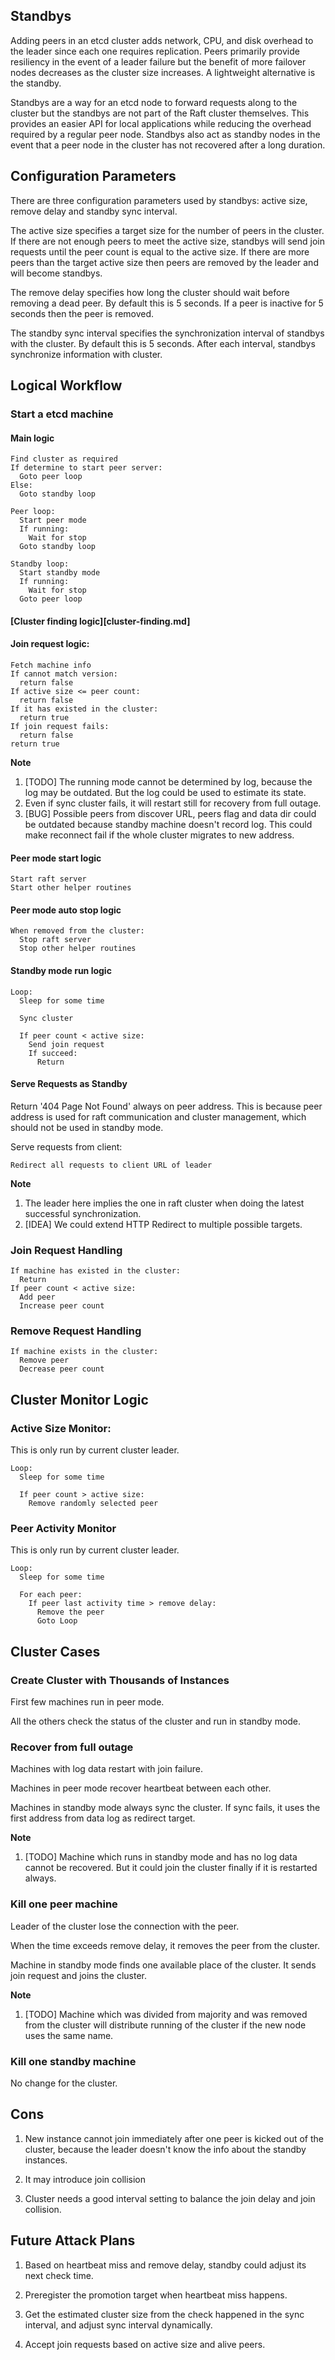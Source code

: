 ## Standbys

Adding peers in an etcd cluster adds network, CPU, and disk overhead to the leader since each one requires replication.
Peers primarily provide resiliency in the event of a leader failure but the benefit of more failover nodes decreases as the cluster size increases.
A lightweight alternative is the standby.

Standbys are a way for an etcd node to forward requests along to the cluster but the standbys are not part of the Raft cluster themselves.
This provides an easier API for local applications while reducing the overhead required by a regular peer node.
Standbys also act as standby nodes in the event that a peer node in the cluster has not recovered after a long duration.


## Configuration Parameters

There are three configuration parameters used by standbys: active size, remove delay and standby sync interval.

The active size specifies a target size for the number of peers in the cluster.
If there are not enough peers to meet the active size, standbys will send join requests until the peer count is equal to the active size.
If there are more peers than the target active size then peers are removed by the leader and will become standbys.

The remove delay specifies how long the cluster should wait before removing a dead peer.
By default this is 5 seconds.
If a peer is inactive for 5 seconds then the peer is removed.

The standby sync interval specifies the synchronization interval of standbys with the cluster.
By default this is 5 seconds.
After each interval, standbys synchronize information with cluster.


## Logical Workflow

### Start a etcd machine

#### Main logic

```
Find cluster as required
If determine to start peer server:
  Goto peer loop
Else:
  Goto standby loop

Peer loop:
  Start peer mode
  If running:
    Wait for stop
  Goto standby loop

Standby loop:
  Start standby mode
  If running:
    Wait for stop
  Goto peer loop
```


#### [Cluster finding logic][cluster-finding.md]


#### Join request logic:

```
Fetch machine info
If cannot match version:
  return false
If active size <= peer count:
  return false
If it has existed in the cluster:
  return true
If join request fails:
  return false
return true
```

**Note**
1. [TODO] The running mode cannot be determined by log, because the log may be outdated. But the log could be used to estimate its state.
2. Even if sync cluster fails, it will restart still for recovery from full outage.
3. [BUG] Possible peers from discover URL, peers flag and data dir could be outdated because standby machine doesn't record log. This could make reconnect fail if the whole cluster migrates to new address.


#### Peer mode start logic

```
Start raft server
Start other helper routines
```


#### Peer mode auto stop logic

```
When removed from the cluster:
  Stop raft server
  Stop other helper routines
```


#### Standby mode run logic

```
Loop:
  Sleep for some time

  Sync cluster

  If peer count < active size:
    Send join request
    If succeed:
      Return
```


#### Serve Requests as Standby

Return '404 Page Not Found' always on peer address. This is because peer address is used for raft communication and cluster management, which should not be used in standby mode.


Serve requests from client:

```
Redirect all requests to client URL of leader
```

**Note**
1. The leader here implies the one in raft cluster when doing the latest successful synchronization.
2. [IDEA] We could extend HTTP Redirect to multiple possible targets.


### Join Request Handling

```
If machine has existed in the cluster:
  Return
If peer count < active size:
  Add peer
  Increase peer count
```


### Remove Request Handling

```
If machine exists in the cluster:
  Remove peer
  Decrease peer count
```


## Cluster Monitor Logic

### Active Size Monitor:

This is only run by current cluster leader.

```
Loop:
  Sleep for some time

  If peer count > active size:
    Remove randomly selected peer
```


### Peer Activity Monitor

This is only run by current cluster leader.

```
Loop:
  Sleep for some time

  For each peer:
    If peer last activity time > remove delay:
      Remove the peer
      Goto Loop
```


## Cluster Cases

### Create Cluster with Thousands of Instances

First few machines run in peer mode.

All the others check the status of the cluster and run in standby mode.


### Recover from full outage

Machines with log data restart with join failure.

Machines in peer mode recover heartbeat between each other.

Machines in standby mode always sync the cluster. If sync fails, it uses the first address from data log as redirect target.

**Note**
1. [TODO] Machine which runs in standby mode and has no log data cannot be recovered. But it could join the cluster finally if it is restarted always.


### Kill one peer machine

Leader of the cluster lose the connection with the peer.

When the time exceeds remove delay, it removes the peer from the cluster.

Machine in standby mode finds one available place of the cluster. It sends join request and joins the cluster.

**Note**
1. [TODO] Machine which was divided from majority and was removed from the cluster will distribute running of the cluster if the new node uses the same name.


### Kill one standby machine

No change for the cluster.


## Cons

1. New instance cannot join immediately after one peer is kicked out of the cluster, because the leader doesn't know the info about the standby instances.

2. It may introduce join collision

3. Cluster needs a good interval setting to balance the join delay and join collision.


## Future Attack Plans

1. Based on heartbeat miss and remove delay, standby could adjust its next check time.

2. Preregister the promotion target when heartbeat miss happens.

3. Get the estimated cluster size from the check happened in the sync interval, and adjust sync interval dynamically.

4. Accept join requests based on active size and alive peers.
